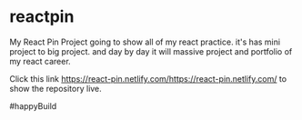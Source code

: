 # reactpin

My React Pin Project
going to show all of my react practice. it's has mini project to big project. and day by day it will massive project and portfolio of my react career. 

Click this link https://react-pin.netlify.com/https://react-pin.netlify.com/ to show the repository live.

#happyBuild

